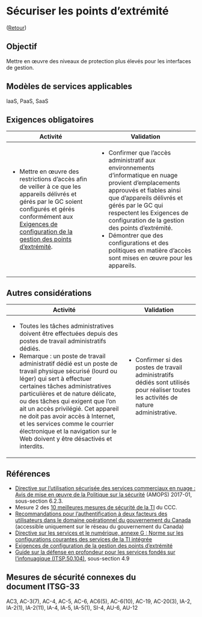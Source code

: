 # Sécuriser les points d’extrémité

([Retour](../README.md))

## Objectif

Mettre en œuvre des niveaux de protection plus élevés pour les interfaces de gestion.

## Modèles de services applicables

IaaS, PaaS, SaaS

## Exigences obligatoires

| Activité                                                                                                                                                                            | Validation                                                                                                                                                                                                                                                                                       |
| ------------------------------------------------------------------------------------------------------------------------------------------------------------------------------------------------- | ------------------------------------------------------------------------------------------------------------------------------------------------------------------------------------------------------------------------------------------------------------------------------------------------ |
| <ul><li>Mettre en œuvre des restrictions d’accès afin de veiller à ce que les appareils délivrés et gérés par le GC soient configurés et gérés conformément aux [Exigences de configuration de la gestion des points d’extrémité](https://www.canada.ca/fr/gouvernement/systeme/gouvernement-numerique/politiques-normes/configurations-courantes-services-ti-integree/points-extremite.html).</li></ul> | <ul><li>Confirmer que l’accès administratif aux environnements d’informatique en nuage provient d’emplacements approuvés et fiables ainsi que d’appareils délivrés et gérés par le GC qui respectent les Exigences de configuration de la gestion des points d’extrémité.</li><li>Démontrer que des configurations et des politiques en matière d’accès sont mises en œuvre pour les appareils.</li></ul> |

## Autres considérations

| Activité                                                                                    |      Validation                                                                                                                       |
| ------------------------------------------------------------------------------------------------------------ | --------------------------------------------------------------------------------------------------------------------------- |
| <ul><li>Toutes les tâches administratives doivent être effectuées depuis des postes de travail administratifs dédiés.</li><li>Remarque : un poste de travail administratif dédié est un poste de travail physique sécurisé (lourd ou léger) qui sert à effectuer certaines tâches administratives particulières et de nature délicate, ou des tâches qui exigent que l’on ait un accès privilégié. Cet appareil ne doit pas avoir accès à Internet, et les services comme le courrier électronique et la navigation sur le Web doivent y être désactivés et interdits.</li></ul> | <ul><li>Confirmer si des postes de travail administratifs dédiés sont utilisés pour réaliser toutes les activités de nature administrative.</li></ul> |

## Références

- [Directive sur l’utilisation sécurisée des services commerciaux en nuage : Avis de mise en œuvre de la Politique sur la sécurité](https://www.canada.ca/en/treasury-board-secretariat/services/access-information-privacy/security-identity-management/direction-secure-use-commercial-cloud-services-spin.html) (AMOPS) 2017-01, sous-section 6.2.3.
- Mesure 2 des [10 meilleures mesures de sécurité de la TI](https://www.cyber.gc.ca/fr/orientation/10-meilleures-mesures-de-securite-des-ti-0) du CCC.
- [Recommandations pour l’authentification à deux facteurs des utilisateurs dans le domaine opérationnel du gouvernement du Canada](https://intranet.canada.ca/wg-tg/rtua-rafu-fra.asp) (accessible uniquement sur le réseau du gouvernement du Canada)
- [Directive sur les services et le numérique, annexe G : Norme sur les configurations courantes des services de la TI intégrée](https://www.tbs-sct.canada.ca/pol/doc-fra.aspx?id=32713)
- [Exigences de configuration de la gestion des points d’extrémité](https://www.canada.ca/fr/gouvernement/systeme/gouvernement-numerique/politiques-normes/configurations-courantes-services-ti-integree/points-extremite.html)
- [Guide sur la défense en profondeur pour les services fondés sur l’infonuagique (ITSP.50.104)](https://www.cyber.gc.ca/fr/orientation/guide-sur-la-defense-en-profondeur-pour-les-services-fondes-sur-linfonuagique-itsp50104), sous-section 4.9

## Mesures de sécurité connexes du document ITSG-33

AC3, AC-3(7), AC-4, AC-5, AC-6, AC6(5), AC-6(10), AC-19, AC-20(3), IA-2, IA-2(1), IA-2(11), IA-4, IA-5, IA-5(1), SI-4, AU-6, AU-12
